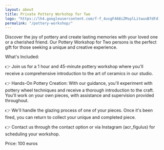```yaml
---
layout: about
title: Private Pottery Workshop for Two
logo: "https://lh4.googleusercontent.com/f-f_4usgF468iZMsplLitwuxB7dFd1wvQqfxx36ogdmSiFgNT7zp_zmGczT5nkNakQ8=w2400"
permalink: "/pottery-workshop/"
---
```



Discover the joy of pottery and create lasting memories with your loved one or a cherished friend. 
Our Pottery Workshop for Two persons is the perfect gift for those seeking a unique and creative experience. 

What's Included:

👉 Join us for a 1 hour and 45-minute pottery workshop where you'll receive a comprehensive introduction to the art of ceramics in our studio.

👉 Hands-On Pottery Creation: With our guidance, you'll experiment with pottery wheel techniques and receive a thorough introduction to the craft. You'll work on your own pieces, with assistance and supervision provided throughout.

👉 We'll handle the glazing process of one of your pieces. Once it's been fired, you can return to collect your unique and completed piece.

👉 Contact us through the contact option or via Instagram (acr_figulus) for scheduling your workshop.

Price: 100 euros


